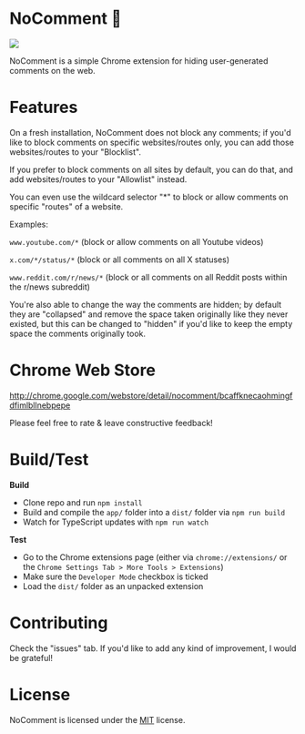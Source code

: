 # NoComment 🙊

![](https://img.shields.io/badge/version-2.0.0-green.svg)

NoComment is a simple Chrome extension for hiding user-generated comments on the web.

# Features

On a fresh installation, NoComment does not block any comments; if you'd like to block comments on specific websites/routes only, you can add those websites/routes to your "Blocklist".

If you prefer to block comments on all sites by default, you can do that, and add websites/routes to your "Allowlist" instead.

You can even use the wildcard selector "*" to block or allow comments on specific "routes" of a website.

Examples:

```www.youtube.com/*``` (block or allow comments on all Youtube videos)

```x.com/*/status/*``` (block or all comments on all X statuses)

```www.reddit.com/r/news/*``` (block or all comments on all Reddit posts within the r/news subreddit)

You're also able to change the way the comments are hidden; by default they are "collapsed" and remove the space taken originally like they never existed, but this can be changed to "hidden" if you'd like to keep the empty space the comments originally took.

# Chrome Web Store

http://chrome.google.com/webstore/detail/nocomment/bcaffknecaohmingfdfimlbllnebpepe

Please feel free to rate & leave constructive feedback!

# Build/Test

**Build**

* Clone repo and run `npm install`
* Build and compile the `app/` folder into a `dist/` folder via `npm run build`
* Watch for TypeScript updates with `npm run watch`

**Test**

* Go to the Chrome extensions page (either via `chrome://extensions/` or the `Chrome Settings Tab > More Tools > Extensions`)
* Make sure the `Developer Mode` checkbox is ticked
* Load the `dist/` folder as an unpacked extension

# Contributing

Check the "issues" tab. If you'd like to add any kind of improvement, I would be grateful!

# License

NoComment is licensed under the [MIT](LICENSE.txt) license.
